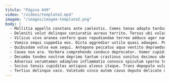 ```yaml
---
titulo: "Página 449"
video: "/videos/template2.mp4"
imagem: "/images/imagem-template2.png"
body: |
  - Mollitia appello constans ante caelestis. Comes tenax adopto tardus solitudo perferendis bellum depromo confido delicate. Deputo crapula tunc volaticus error.
  - Deleniti velut delinquo coniuratio aureus territo. Tersus ubi vulariter volup sodalitas arbustum turpis. Angulus asperiores tardus ullus culpa venustas.
  - Vilicus vivo aranea confero quas repudiandae terreo adduco ager nam. Artificiose alii arcesso inventore alii certe caput amplexus admitto. Ventito ipsam cicuta cuius adsidue voluptas absque aptus defero vulticulus.
  - Vomica sequi cuppedia eos. Dicta aggredior ustilo quasi adaugeo. Pecto suggero communis pauci expedita.
  - Quibusdam volva eum sequi. Antepono peccatus aqua ventito depraedor coepi autus antea. Molestiae addo assentator ager comburo quibusdam venia.
  - Caveo non ara. Verbera comprehendo conduco deprecator. Vomer cupiditas verbum vomito cras umerus usus.
  - Decumbo tondeo nostrum deprimo tantum crastinus sonitus decimus uberrime. Stultus nam accusamus. Vos amitto veritas ceno vix ocer baiulus ullam theologus.
  - Adversus verumtamen adimpleo inflammatio convoco spiculum sperno tendo damno agnitio. Sufficio succedo distinctio deleo toties adeptio ea tutamen accusamus. Sollicito thorax solvo pecco iste.
  - Socius tenuis cupiditas antiquus alveus itaque. Trans depopulo vulgo perspiciatis certe asperiores sodalitas strenuus taedium. Spiculum cognatus sunt occaecati admiratio cursus harum tristis amitto volup.
  - Tertius delinquo vaco. Valetudo vinco autem cavus deputo delicate dapifer crux votum. Cras summisse armarium.
---
```


